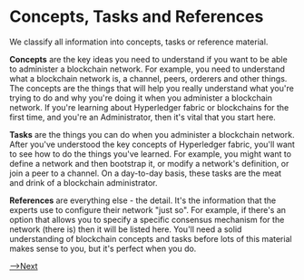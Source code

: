 # Concepts, Tasks and References

We classify all information into concepts, tasks or reference material.

**Concepts** are the key ideas you need to understand if you want to be able to administer a blockchain network.  For example, you need to understand what a blockchain network is, a channel, peers, orderers and other things. The concepts are the things that will help you really understand what you're trying to do and why you're doing it when you administer a blockchain network.  If you're learning about Hyperledger fabric or blockchains for the first time, and you're an Administrator, then it's vital that you start here.  

**Tasks** are the things you can do when you administer a blockchain network.  After you've understood the key concepts of Hyperledger fabric, you'll want to see how to do the things you've learned.  For example, you might want to define a network and then bootstrap it, or modify a network's definition, or join a peer to a channel. On a day-to-day basis, these tasks are the meat and drink of a blockchain administrator.

**References** are everything else - the detail.  It's the information that the experts use to configure their network "just so".  For example, if there's an option that allows you to specify a specific consensus mechanism for the network (there is) then it will be listed here. You'll need a solid understanding of blockchain concepts and tasks before lots of this material makes sense to you, but it's perfect when you do.

[-->Next](../DriveNetSample/DriveNetSample.md)
